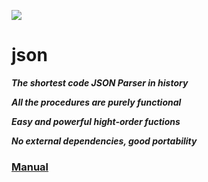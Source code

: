 ![](https://github.com/guenchi/json/workflows/MacOS/badge.svg)

# json

***The shortest code JSON Parser in history***

***All the procedures are purely functional***

***Easy and powerful hight-order fuctions***

***No external dependencies, good portability***

### [Manual](https://guenchi.github.io/json/)
